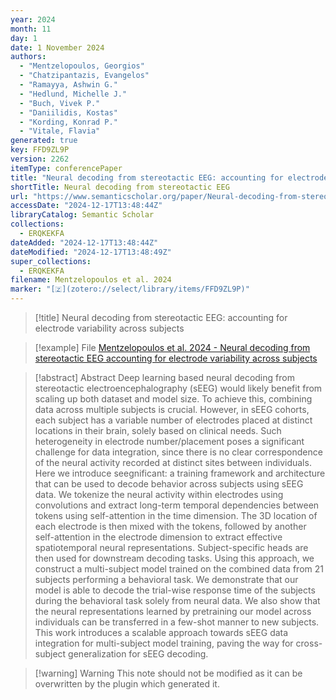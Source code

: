 ```yaml
---
year: 2024
month: 11
day: 1
date: 1 November 2024
authors:
  - "Mentzelopoulos, Georgios"
  - "Chatzipantazis, Evangelos"
  - "Ramayya, Ashwin G."
  - "Hedlund, Michelle J."
  - "Buch, Vivek P."
  - "Daniilidis, Kostas"
  - "Kording, Konrad P."
  - "Vitale, Flavia"
generated: true
key: FFD9ZL9P
version: 2262
itemType: conferencePaper
title: "Neural decoding from stereotactic EEG: accounting for electrode variability across subjects"
shortTitle: Neural decoding from stereotactic EEG
url: "https://www.semanticscholar.org/paper/Neural-decoding-from-stereotactic-EEG%3A-accounting-Mentzelopoulos-Chatzipantazis/56fe18529ea9dc04f245149a8b9f06a896f6fc05"
accessDate: "2024-12-17T13:48:44Z"
libraryCatalog: Semantic Scholar
collections:
  - ERQKEKFA
dateAdded: "2024-12-17T13:48:44Z"
dateModified: "2024-12-17T13:48:49Z"
super_collections:
  - ERQKEKFA
filename: Mentzelopoulos et al. 2024
marker: "[🇿](zotero://select/library/items/FFD9ZL9P)"
---
```


> [!title] Neural decoding from stereotactic EEG: accounting for electrode variability across subjects

> [!example] File
> [Mentzelopoulos et al. 2024 - Neural decoding from stereotactic EEG accounting for electrode variability across subjects](/Papers/PDFs/Mentzelopoulos%20et%20al.%202024%20-%20Neural%20decoding%20from%20stereotactic%20EEG%20accounting%20for%20electrode%20variability%20across%20subjects.pdf)

> [!abstract] Abstract
> Deep learning based neural decoding from stereotactic electroencephalography (sEEG) would likely benefit from scaling up both dataset and model size. To achieve this, combining data across multiple subjects is crucial. However, in sEEG cohorts, each subject has a variable number of electrodes placed at distinct locations in their brain, solely based on clinical needs. Such heterogeneity in electrode number/placement poses a significant challenge for data integration, since there is no clear correspondence of the neural activity recorded at distinct sites between individuals. Here we introduce seegnificant: a training framework and architecture that can be used to decode behavior across subjects using sEEG data. We tokenize the neural activity within electrodes using convolutions and extract long-term temporal dependencies between tokens using self-attention in the time dimension. The 3D location of each electrode is then mixed with the tokens, followed by another self-attention in the electrode dimension to extract effective spatiotemporal neural representations. Subject-specific heads are then used for downstream decoding tasks. Using this approach, we construct a multi-subject model trained on the combined data from 21 subjects performing a behavioral task. We demonstrate that our model is able to decode the trial-wise response time of the subjects during the behavioral task solely from neural data. We also show that the neural representations learned by pretraining our model across individuals can be transferred in a few-shot manner to new subjects. This work introduces a scalable approach towards sEEG data integration for multi-subject model training, paving the way for cross-subject generalization for sEEG decoding.

>[!warning] Warning
> This note should not be modified as it can be overwritten by the plugin which generated it.

